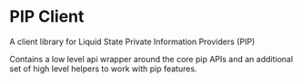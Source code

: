 # PIP Client

A client library for Liquid State Private Information Providers (PIP)

Contains a low level api wrapper around the core pip APIs and an additional set of high level helpers to work with pip features.

